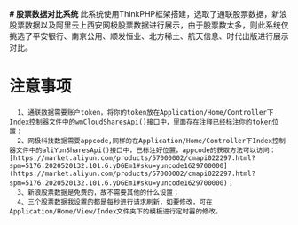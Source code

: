  **# 股票数据对比系统** 
      此系统使用ThinkPHP框架搭建，选取了通联股票数据，新浪股票数据以及阿里云上西安网极股票数据进行展示，由于股票数太多，则此系统仅挑选了平安银行、南京公用、顺发恒业、北方稀土、航天信息、时代出版进行展示对比。


# 注意事项
      1、通联数据需要账户token，将你的token放在Application/Home/Controller下Index控制器文件中的wmCloudSharesApi()接口中，里面存在注释已经标注你的token位置；
      2、网极科技数据需要appcode,同样的在Application/Home/Controller下Index控制器文件中的aliYunSharesApi()接口中，已标注好位置，appcode的获取方法可以访问：[https://market.aliyun.com/products/57000002/cmapi022297.html?spm=5176.2020520132.101.6.yDGEm1#sku=yuncode1629700000](https://market.aliyun.com/products/57000002/cmapi022297.html?spm=5176.2020520132.101.6.yDGEm1#sku=yuncode1629700000)；
      3、新浪股票数据是免费的，故不需要其他的什么设置；
      4、三个股票数据我设置的都是每秒进行请求刷新，如要修改，可在Application/Home/View/Index文件夹下的模板进行定时器的修改。